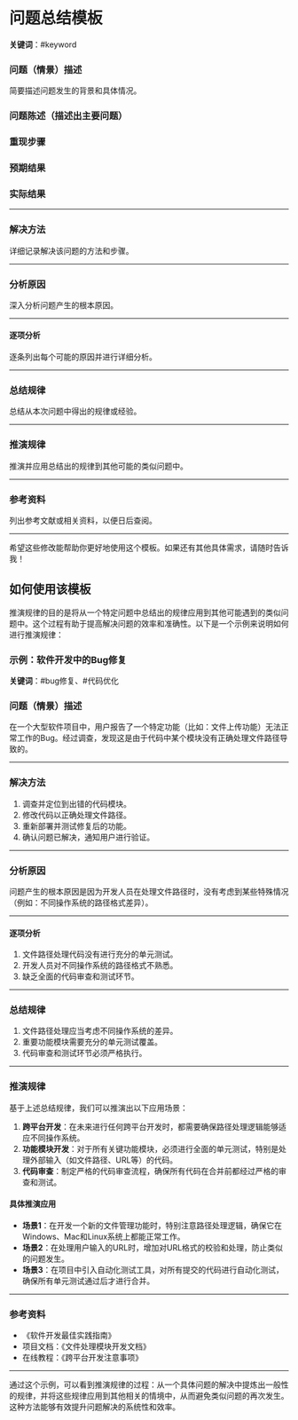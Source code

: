 # 问题总结模板

**关键词**：#keyword

### 问题（情景）描述

简要描述问题发生的背景和具体情况。

### 问题陈述（描述出主要问题）

### 重现步骤

### 预期结果

### 实际结果

---

### 解决方法

详细记录解决该问题的方法和步骤。

---

### 分析原因

深入分析问题产生的根本原因。

---

#### 逐项分析

逐条列出每个可能的原因并进行详细分析。

---

### 总结规律

总结从本次问题中得出的规律或经验。

---

### 推演规律

推演并应用总结出的规律到其他可能的类似问题中。

---

### 参考资料

列出参考文献或相关资料，以便日后查阅。

---

希望这些修改能帮助你更好地使用这个模板。如果还有其他具体需求，请随时告诉我！







## 如何使用该模板

推演规律的目的是将从一个特定问题中总结出的规律应用到其他可能遇到的类似问题中。这个过程有助于提高解决问题的效率和准确性。以下是一个示例来说明如何进行推演规律：

### 示例：软件开发中的Bug修复

**关键词**：#bug修复、#代码优化

### 问题（情景）描述

在一个大型软件项目中，用户报告了一个特定功能（比如：文件上传功能）无法正常工作的Bug。经过调查，发现这是由于代码中某个模块没有正确处理文件路径导致的。

---

### 解决方法

1. 调查并定位到出错的代码模块。
2. 修改代码以正确处理文件路径。
3. 重新部署并测试修复后的功能。
4. 确认问题已解决，通知用户进行验证。

---

### 分析原因

问题产生的根本原因是因为开发人员在处理文件路径时，没有考虑到某些特殊情况（例如：不同操作系统的路径格式差异）。

---

#### 逐项分析

1. 文件路径处理代码没有进行充分的单元测试。
2. 开发人员对不同操作系统的路径格式不熟悉。
3. 缺乏全面的代码审查和测试环节。

---

### 总结规律

1. 文件路径处理应当考虑不同操作系统的差异。
2. 重要功能模块需要充分的单元测试覆盖。
3. 代码审查和测试环节必须严格执行。

---

### 推演规律

基于上述总结规律，我们可以推演出以下应用场景：

1. **跨平台开发**：在未来进行任何跨平台开发时，都需要确保路径处理逻辑能够适应不同操作系统。
2. **功能模块开发**：对于所有关键功能模块，必须进行全面的单元测试，特别是处理外部输入（如文件路径、URL等）的代码。
3. **代码审查**：制定严格的代码审查流程，确保所有代码在合并前都经过严格的审查和测试。

#### 具体推演应用

- **场景1**：在开发一个新的文件管理功能时，特别注意路径处理逻辑，确保它在Windows、Mac和Linux系统上都能正常工作。
- **场景2**：在处理用户输入的URL时，增加对URL格式的校验和处理，防止类似的问题发生。
- **场景3**：在项目中引入自动化测试工具，对所有提交的代码进行自动化测试，确保所有单元测试通过后才进行合并。

---

### 参考资料

- 《软件开发最佳实践指南》
- 项目文档：《文件处理模块开发文档》
- 在线教程：《跨平台开发注意事项》

---

通过这个示例，可以看到推演规律的过程：从一个具体问题的解决中提炼出一般性的规律，并将这些规律应用到其他相关的情境中，从而避免类似问题的再次发生。这种方法能够有效提升问题解决的系统性和效率。
